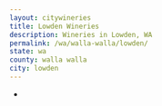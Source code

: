 ```yaml
---
layout: citywineries
title: Lowden Wineries
description: Wineries in Lowden, WA
permalink: /wa/walla-walla/lowden/
state: wa
county: walla walla
city: lowden
---
```

-
